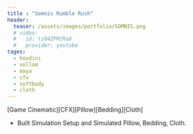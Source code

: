 ```yaml
---
title : "Somnis Rumble Rush"
header:
  teaser: /assets/images/portfolio/SOMNIS.png
  # video:
  #   id: tz84ZPRCRo8
  #   provider: youtube
tages:
  - houdini
  - vellum
  - maya
  - cfx
  - softbody
  - cloth
---
```


[Game Cinematic][CFX][Pillow][Bedding][Cloth]

- Built Simulation Setup and Simulated Pillow, Bedding, Cloth.